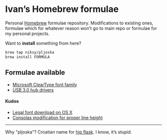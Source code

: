 # Ivan’s Homebrew formulae

Personal [Homebrew](http://brew.sh) formulae repository. Modifications to
existing ones, formulae which for whatever reason won’t go to main repo or
formulae for my personal projects.

Want to **install** something from here?

```bash
brew tap niksy/pljoska
brew install FORMULA
```

## Formulae available

* [Microsoft ClearType font family](http://www.microsoft.com/typography/cleartypefonts.mspx)
* [USB 3.0 hub drivers](https://github.com/Homebrew/homebrew-cask-drivers/blob/8dfffaec691ac21e7045dd5609e819a9fe1066a2/Casks/anker-rtunic.rb)

#### Kudos

* [Legal font download on OS X](http://www.wezm.net/technical/2010/08/howto-install-consolas-font-mac/)
* [Consolas modification for proper line height](https://gist.github.com/evocateur/79238)

---

Why "pljoska"? Croatian name for [hip flask](http://en.wikipedia.org/wiki/Hip_flask). I know, it’s stupid.
